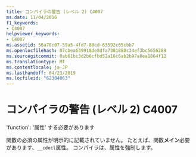 ```yaml
---
title: コンパイラの警告 (レベル 2) C4007
ms.date: 11/04/2016
f1_keywords:
- C4007
helpviewer_keywords:
- C4007
ms.assetid: 56a70c07-59a5-4fd7-80ed-63592c65cbb7
ms.openlocfilehash: 07cbea639918de8dfa7381880c34ef3bc5656288
ms.sourcegitcommit: 0ab61bc3d2b6cfbd52a16c6ab2b97a8ea1864f12
ms.translationtype: MT
ms.contentlocale: ja-JP
ms.lasthandoff: 04/23/2019
ms.locfileid: "62384063"
---
```

# <a name="compiler-warning-level-2-c4007"></a>コンパイラの警告 (レベル 2) C4007

'function': '属性' する必要があります

関数の必須の属性が明示的に記載されていません。 たとえば、関数**メイン**必要があります、`__cdecl`属性。 コンパイラは、属性を強制します。